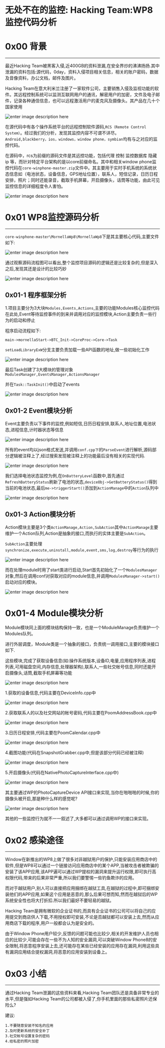 # 无处不在的监控: Hacking Team:WP8 监控代码分析

0x00 背景
=======

* * *

最近Hacking Team被黑客入侵,近400GB的资料泄漏,在安全界炒的沸沸扬扬.其中泄漏的资料包括:源代码，0day，资料入侵项目相关信息，相关的账户密码，数据及音像资料，办公文档，邮件及图片。

Hacking Team在意大利米兰注册了一家软件公司，主要销售入侵及监视功能的软件。其远程控制系统可以监测互联网用户的通讯，解密用户的加密，文件及电子邮件，记录各种通信信息，也可以远程激活用户的麦克风及摄像头。其产品在几十个国家使用

![enter image description here](http://drops.javaweb.org/uploads/images/c2d8149a66a7971f17db3b9a0a87cac5c9047fcf.jpg)

在源代码中有各个操作系统平台的远程控制软件源码,`RCS（Remote Control System）`。经过我们的分析，发现其监控内容不可谓不详尽。`Android,blackberry，ios，windows，window phone，symbian`均有与之对应的监控代码。

在源码中，rcs为前缀的源码文件是其远控功能，包括代理 控制 监控数据库 隐藏ip 等，而针对特定平台架构的是以core前缀命名。其中和相关window phone监控代码在`core-winphone-master.zip`文件中。其主要用于实时手机系统的系统状态信息如（电池状态，设备信息，GPS地址位置），联系人，短信记录，日历日程安排，照片；同时还能录音，截取手机屏幕，开启摄像头，话筒等功能，由此可见监控信息的详细程度令人害怕。

![enter image description here](http://drops.javaweb.org/uploads/images/30c33d044f091a0f3999d2bfd9a57906f359e2fe.jpg)

0x01 WP8监控源码分析
==============

* * *

`core-winphone-master\MornellaWp8\MornellaWp8`下是其主要核心代码,主要文件如下:

![enter image description here](http://drops.javaweb.org/uploads/images/a8fce047a2bc00193497791a5040f7fd92ee11c4.jpg)

通过观察源码流程图可以看出,整个监控项目源码的逻辑还是比较复杂的,但是深入之后,发现其还是设计的比较巧妙

![enter image description here](http://drops.javaweb.org/uploads/images/cb14cbe176a6895c40468983d11f5ee2de9f5c84.jpg)

0x01-1 程序框架分析
-------------

1.项目主要分为3大块`Modules,Events,Actions`,主要的功能Modules核心监控代码在此处,Event等待监控事件的到来并调用对应的监控模块,Action主要负责一些行为的启动和停止

程序启动流程如下:

```
main->mornellaStart->BTC_Init->CoreProc->Core->Task

```

`setLoadLibraryExW`分支主要负责加载一些API函数的地址,做一些初始化工作

![enter image description here](http://drops.javaweb.org/uploads/images/90f7a6abad920888b364f934b382d2d9472a93eb.jpg)

最后Task创建了3大模块的管理对象`ModulesManager,EventsManager,ActionsManager`

并在`Task::TaskInit()`中启动了events

![enter image description here](http://drops.javaweb.org/uploads/images/f1eda7c860ad1564444940229f6fcf0bf44bdfdd.jpg)

0x01-2 Event模块分析
----------------

Event主要负责以下事件的监控,例如短信,日历日程安排,联系人,地址位置,电池状态,进程信息,计时器状态等信息

![enter image description here](http://drops.javaweb.org/uploads/images/45b0746ae6f4739a7fafc48f3d4cec26e6854f0a.jpg)

所有的event均以json格式发送,并调用`conf.cpp下`的`ParseEvent`进行解析,源码部分逻辑被注释上了,经过搜索发现被注释上的功能最后没有相关的实现代码.

![enter image description here](http://drops.javaweb.org/uploads/images/370cf4252017c97c4b99351f950c93e4f8a73340.jpg)

我们选择电池状态监控为例,在`OnBatteryLevel`函数中,首先通过`RefreshBatteryStatus`刷新了电池的状态,`deviceObj->GetBatteryStatus()`得到当前的电池状态,最后`me->triggerStart()`添加到`ActionManage`中的`Action`队列中

![enter image description here](http://drops.javaweb.org/uploads/images/7b21a5802285fc8054f81c8091fc3c552ee94081.jpg)

0x01-3 Action模块分析
-----------------

Action模块主要是3个类`ActionManage,Action,SubAction`其中`ActionManage`主要维护一个Action队列,Action是抽象的接口,而执行的实体主要是`SubAction`。

`SubAction`主要处理`synchronize,execute,uninstall,module,event,sms,log,destroy`等行为的执行

![enter image description here](http://drops.javaweb.org/uploads/images/6883258516821bef728b92b2dc0ca7f08fc0e882.jpg)

而在处理module时用了start类进行启动,Start首先初始化了一个`ModulesManager`对象,然后在调用conf对获取对应的module信息,并调用`ModulesManager->start()`启动对应的模块。

![enter image description here](http://drops.javaweb.org/uploads/images/a71f6c7f4b2d442b1c5ff78cf353ff66bbb19765.jpg)

0x01-4 Module模块分析
=================

Module模块同上面的模块结构保持一致，也是一个ModuleManage负责维护一个Modules队列。

进行外层调度，Module类是一个抽象的接口，负责统一调用接口,主要的模块接口如下.

这些模块,完成了获取设备信息(如:操作系统版本,设备ID,电量,应用程序列表,进程列表,可用磁盘空间,内存信息,处理器架构),联系人,一些社交帐号信息,同时还能开启摄像头,话筒,截取手机屏幕等功能

![enter image description here](http://drops.javaweb.org/uploads/images/67ac25a2125bb11e7b142e394eb9fd7ae54c7101.jpg)

1.获取的设备信息,代码主要在DeviceInfo.cpp中

![enter image description here](http://drops.javaweb.org/uploads/images/4bc8ee19b1663c07e36a8b2dd7cd100831f665fc.jpg)

2.获取联系人的以及社交网站的帐号密码,代码主要在PoomAddressBook.cpp中

![enter image description here](http://drops.javaweb.org/uploads/images/2a44b8e41a3cbf25ab60170afca265a7cd8d20d2.jpg)

3.日历日程安排,代码主要在PoomCalendar.cpp中

![enter image description here](http://drops.javaweb.org/uploads/images/6e29a39d9ecf32a9e06634f5a5a48c19591126ab.jpg)

4.截图功能(代码在SnapshotGrabber.cpp中,但是该部分代码已经被注释)

![enter image description here](http://drops.javaweb.org/uploads/images/c589b31ea024e2332bf1bb165408e875e8af1825.jpg)

5.开启摄像头(代码在NativePhotoCaptureInterface.cpp中)

![enter image description here](http://drops.javaweb.org/uploads/images/82895d35793409310a021e423ed96abbef10a15b.jpg)

其主要通过WP的PhotoCaptureDevice API接口来实现,当你在啪啪啪的时候,你的摄像头被开启,那是种什么样的感觉呢?

![enter image description here](http://drops.javaweb.org/uploads/images/53a4cfda04ce8989f482257f844365fdb6803fe1.jpg)

其他的一些监控行为就不一一叙述了,大多都可以通过调用WP的接口来实现。

0x02 感染途径
=========

* * *

Window在新推出的WP8上做了很多对非越狱用户的保护,只能安装应用商店中的软件,但是WP8可以通过一个链接访问应用商店中的某个APP,当被攻击者被欺骗的安装了该APP应用,该APP遍可以通过WP提权的漏洞来提升运行权限,即可执行高权限代码,带来的后果非常严重,所以我们要警惕一些钓鱼欺诈的应用。

而对于越狱用户,别人可以直接把应用捆绑在越狱工具,在越狱的过程中,即可捆绑安装他们的APP应用,如果这个应用是恶意的,那么后果可想而知,然而在越狱后的WP系统安全性也将大打折扣.所以我们最好不要轻易的越狱。

Hacking Team是拥有微软的企业证书的,而具有企业证书的公司可以将自己的应用提交到商店供人下载,不用授权即可安装,不论是否越狱都可以安装上去,然而从应用商店下载的程序,用户一般都会认为是安全的。

由于Window Phone用户较少,反馈的问题可能也比较少,相关的开发维护人员也相应的比较少,可能会存在一些不为人知的安全漏洞,可以突破Window Phone8的安全限制,将恶意程序安装上去,还可能存在某些已经安装的应用存在漏洞,利用这些具有漏洞应用结合提权漏洞,将恶意的应用安装到设备上。

0x03 小结
=======

* * *

通过Hacking Team泄漏的这些资料来看,Hacking Team团队还是具备非常专业的水平,但是强如Hacking Team的公司都被入侵了,你手机里面的那些私密照片还保险么?

建议:

```
1.不要随意安装不知名的应用
2.及时更新系统的安全补丁
3.社交帐号设置复杂的密码
4.给私密的照片加密
```
